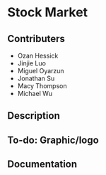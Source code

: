 # Stock Market 
## Contributers
+ Ozan Hessick
+ Jinjie Luo
+ Miguel Oyarzun
+ Jonathan Su
+ Macy Thompson
+ Michael Wu

## Description

## To-do: Graphic/logo

## Documentation
